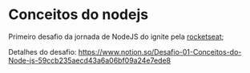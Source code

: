 # Conceitos do nodejs

Primeiro desafio da jornada de NodeJS do ignite pela [rocketseat](https://github.com/Rocketseat);


Detalhes do desafio: https://www.notion.so/Desafio-01-Conceitos-do-Node-js-59ccb235aecd43a6a06bf09a24e7ede8
